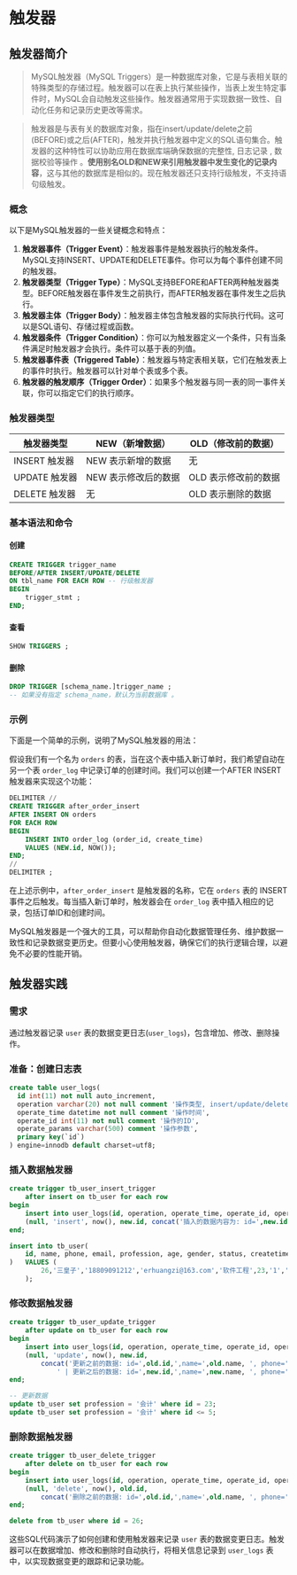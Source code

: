 # 触发器

## 触发器简介

>   MySQL触发器（MySQL Triggers）是一种数据库对象，它是与表相关联的特殊类型的存储过程。触发器可以在表上执行某些操作，当表上发生特定事件时，MySQL会自动触发这些操作。触发器通常用于实现数据一致性、自动化任务和记录历史更改等需求。

>   触发器是与表有关的数据库对象，指在insert/update/delete之前(BEFORE)或之后(AFTER)，触发并执行触发器中定义的SQL语句集合。触发器的这种特性可以协助应用在数据库端确保数据的完整性, 日志记录 , 数据校验等操作 。**使用别名OLD和NEW来引用触发器中发生变化的记录内容**，这与其他的数据库是相似的。现在触发器还只支持行级触发，不支持语句级触发。

### 概念

以下是MySQL触发器的一些关键概念和特点：

1.  **触发器事件（Trigger Event）**：触发器事件是触发器执行的触发条件。MySQL支持INSERT、UPDATE和DELETE事件。你可以为每个事件创建不同的触发器。
2.  **触发器类型（Trigger Type）**：MySQL支持BEFORE和AFTER两种触发器类型。BEFORE触发器在事件发生之前执行，而AFTER触发器在事件发生之后执行。
3.  **触发器主体（Trigger Body）**：触发器主体包含触发器的实际执行代码。这可以是SQL语句、存储过程或函数。
4.  **触发器条件（Trigger Condition）**：你可以为触发器定义一个条件，只有当条件满足时触发器才会执行。条件可以基于表的列值。
5.  **触发器事件表（Triggered Table）**：触发器与特定表相关联，它们在触发表上的事件时执行。触发器可以针对单个表或多个表。
6.  **触发器的触发顺序（Trigger Order）**：如果多个触发器与同一表的同一事件关联，你可以指定它们的执行顺序。

### 触发器类型

| 触发器类型    | NEW（新增数据）      | OLD（修改前的数据）  |
| ------------- | -------------------- | -------------------- |
| INSERT 触发器 | NEW 表示新增的数据   | 无                   |
| UPDATE 触发器 | NEW 表示修改后的数据 | OLD 表示修改前的数据 |
| DELETE 触发器 | 无                   | OLD 表示删除的数据   |

### 基本语法和命令

#### 创建

```sql
CREATE TRIGGER trigger_name
BEFORE/AFTER INSERT/UPDATE/DELETE
ON tbl_name FOR EACH ROW -- 行级触发器
BEGIN
	trigger_stmt ;
END;
```

#### 查看

```sql
SHOW TRIGGERS ; 
```

#### 删除

```sql
DROP TRIGGER [schema_name.]trigger_name ; 
-- 如果没有指定 schema_name，默认为当前数据库 。
```

### 示例

下面是一个简单的示例，说明了MySQL触发器的用法：

假设我们有一个名为 `orders` 的表，当在这个表中插入新订单时，我们希望自动在另一个表 `order_log` 中记录订单的创建时间。我们可以创建一个AFTER INSERT触发器来实现这个功能：

```sql
DELIMITER //
CREATE TRIGGER after_order_insert
AFTER INSERT ON orders
FOR EACH ROW
BEGIN
    INSERT INTO order_log (order_id, create_time)
    VALUES (NEW.id, NOW());
END;
//
DELIMITER ;
```

在上述示例中，`after_order_insert` 是触发器的名称，它在 `orders` 表的 INSERT 事件之后触发。每当插入新订单时，触发器会在 `order_log` 表中插入相应的记录，包括订单ID和创建时间。

MySQL触发器是一个强大的工具，可以帮助你自动化数据管理任务、维护数据一致性和记录数据变更历史。但要小心使用触发器，确保它们的执行逻辑合理，以避免不必要的性能开销。

## 触发器实践

### 需求

通过触发器记录 `user` 表的数据变更日志(`user_logs`)，包含增加、修改、删除操作。

### 准备：创建日志表

```sql 
create table user_logs(
  id int(11) not null auto_increment,
  operation varchar(20) not null comment '操作类型, insert/update/delete',
  operate_time datetime not null comment '操作时间',
  operate_id int(11) not null comment '操作的ID',
  operate_params varchar(500) comment '操作参数',
  primary key(`id`)
) engine=innodb default charset=utf8;
```

### 插入数据触发器

```SQL
create trigger tb_user_insert_trigger
    after insert on tb_user for each row
begin
    insert into user_logs(id, operation, operate_time, operate_id, operate_params) VALUES
    (null, 'insert', now(), new.id, concat('插入的数据内容为: id=',new.id,',name=',new.name, ', phone=', NEW.phone, ', email=', NEW.email, ', profession=', NEW.profession));
end;

insert into tb_user(
    id, name, phone, email, profession, age, gender, status, createtime
)	VALUES (
        26,'三皇子','18809091212','erhuangzi@163.com','软件工程',23,'1','1',now()
    );
```

### 修改数据触发器

```sql
create trigger tb_user_update_trigger
    after update on tb_user for each row
begin
    insert into user_logs(id, operation, operate_time, operate_id, operate_params) VALUES
    (null, 'update', now(), new.id,
        concat('更新之前的数据: id=',old.id,',name=',old.name, ', phone=', old.phone, ', email=', old.email, ', profession=', old.profession,
            ' | 更新之后的数据: id=',new.id,',name=',new.name, ', phone=', NEW.phone, ', email=', NEW.email, ', profession=', NEW.profession));
end;

-- 更新数据
update tb_user set profession = '会计' where id = 23;
update tb_user set profession = '会计' where id <= 5;
```

### 删除数据触发器

```sql
create trigger tb_user_delete_trigger
    after delete on tb_user for each row
begin
    insert into user_logs(id, operation, operate_time, operate_id, operate_params) VALUES
    (null, 'delete', now(), old.id,
        concat('删除之前的数据: id=',old.id,',name=',old.name, ', phone=', old.phone, ', email=', old.email, ', profession=', old.profession));
end;

delete from tb_user where id = 26;
```

这些SQL代码演示了如何创建和使用触发器来记录 `user` 表的数据变更日志。触发器可以在数据增加、修改和删除时自动执行，将相关信息记录到 `user_logs` 表中，以实现数据变更的跟踪和记录功能。